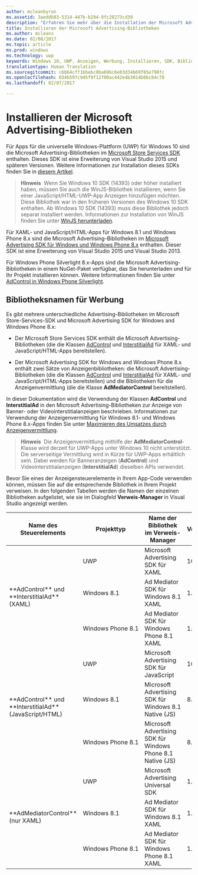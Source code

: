 ```yaml
---
author: mcleanbyron
ms.assetid: 3aeddb83-5314-447b-b294-9fc28273cd39
description: "Erfahren Sie mehr über die Installation der Microsoft Advertising-Bibliotheken."
title: Installieren der Microsoft Advertising-Bibliotheken
ms.author: mcleans
ms.date: 02/08/2017
ms.topic: article
ms.prod: windows
ms.technology: uwp
keywords: Windows 10, UWP, Anzeigen, Werbung, Installieren, SDK, Bibliotheken
translationtype: Human Translation
ms.sourcegitcommit: c6b64cff1bbebc8ba69bc6e03d34b69f85e798fc
ms.openlocfilehash: 034b597c945f9f12700ac442e4b3014b0bc84c78
ms.lasthandoff: 02/07/2017

---
```


# <a name="install-the-microsoft-advertising-libraries"></a>Installieren der Microsoft Advertising-Bibliotheken




Für Apps für die universelle Windows-Plattform (UWP) für Windows 10 sind die Microsoft Advertising-Bibliotheken im [Microsoft Store Services SDK](http://aka.ms/store-em-sdk) enthalten. Dieses SDK ist eine Erweiterung von Visual Studio 2015 und späteren Versionen. Weitere Informationen zur Installation dieses SDKs finden Sie in [diesem Artikel](microsoft-store-services-sdk.md).

> **Hinweis**&nbsp;&nbsp;Wenn Sie Windows 10 SDK (14393) oder höher installiert haben, müssen Sie auch die WinJS-Bibliothek installieren, wenn Sie einer JavaScript/HTML-UWP-App Anzeigen hinzufügen möchten. Diese Bibliothek war in den früheren Versionen des Windows 10 SDK enthalten. Ab Windows 10 SDK (14393) muss diese Bibliothek jedoch separat installiert werden. Informationen zur Installation von WinJS finden Sie unter [WinJS herunterladen](http://try.buildwinjs.com/download/GetWinJS/).

Für XAML- und JavaScript/HTML-Apps für Windows 8.1 und Windows Phone 8.x sind die Microsoft Advertising-Bibliotheken im [Microsoft Advertising SDK für Windows und Windows Phone 8.x](http://aka.ms/store-8-sdk) enthalten. Dieser SDK ist eine Erweiterung von Visual Studio 2015 und Visual Studio 2013.

Für Windows Phone Silverlight 8.x-Apps sind die Microsoft Advertising-Bibliotheken in einem NuGet-Paket verfügbar, das Sie herunterladen und für Ihr Projekt installieren können. Weitere Informationen finden Sie unter [AdControl in Windows Phone Silverlight](adcontrol-in-windows-phone-silverlight.md).

## <a name="library-names-for-advertising"></a>Bibliotheksnamen für Werbung


Es gibt mehrere unterschiedliche Advertising-Bibliotheken im Microsoft Store-Services-SDK und Microsoft Advertising SDK for Windows and Windows Phone 8.x:

* Der Microsoft Store Services SDK enthält die Microsoft Advertising-Bibliotheken (die die Klassen [AdControl](https://msdn.microsoft.com/library/windows/apps/microsoft.advertising.winrt.ui.adcontrol.aspx) und [InterstitialAd](https://msdn.microsoft.com/library/windows/apps/microsoft.advertising.winrt.ui.interstitialad.aspx) für XAML- und JavaScript/HTML-Apps bereitstellen).

* Der Microsoft Advertising SDK for Windows and Windows Phone 8.x enthält zwei Sätze von Anzeigenbibliotheken: die Microsoft Advertising-Bibliotheken (die die Klassen [AdControl](https://msdn.microsoft.com/library/windows/apps/microsoft.advertising.winrt.ui.adcontrol.aspx) und [InterstitialAd](https://msdn.microsoft.com/library/windows/apps/microsoft.advertising.winrt.ui.interstitialad.aspx) für XAML- und JavaScript/HTML-Apps bereitstellen) und die Bibliotheken für die Anzeigenvermittlung (die die Klasse **AdMediatorControl** bereitstellen).

In dieser Dokumentation wird die Verwendung der Klassen **AdControl** und **InterstitialAd** in den Microsoft Advertising-Bibliotheken zur Anzeige von Banner- oder Videointerstitialanzeigen beschrieben. Informationen zur Verwendung der Anzeigenvermittlung für Windows 8.1- und Windows Phone 8.x-Apps finden Sie unter [Maximieren des Umsatzes durch Anzeigenvermittlung](https://msdn.microsoft.com/library/windows/apps/xaml/dn864359.aspx).

>**Hinweis**&nbsp;&nbsp;Die Anzeigenvermittlung mithilfe der **AdMediatorControl**-Klasse wird derzeit für UWP-Apps unter Windows 10 nicht unterstützt. Die serverseitige Vermittlung wird in Kürze für UWP-Apps erhältlich sein. Dabei werden für Banneranzeigen (**AdControl**) und Videointerstitialanzeigen (**InterstitialAd**) dieselben APIs verwendet.

Bevor Sie eines der Anzeigensteuerelemente in Ihrem App-Code verwenden können, müssen Sie auf die entsprechende Bibliothek in Ihrem Projekt verweisen. In den folgenden Tabellen werden die Namen der einzelnen Bibliotheken aufgelistet, wie sie im Dialogfeld **Verweis-Manager** in Visual Studio angezeigt werden.


<table>
    <thead>
        <tr><th>Name des Steuerelements</th><th>Projekttyp</th><th>Name der Bibliothek im Verweis-Manager</th><th>Versionsnummer</th></tr>
    </thead>
    <tbody>
    <tr>
            <td rowspan="3">**AdControl** und **InterstitialAd** (XAML)</td>
            <td>UWP</td>
            <td>Microsoft Advertising SDK für XAML</td>
            <td>10.0</td>
        </tr>
        <tr>
            <td>Windows 8.1</td>
            <td>Ad Mediator SDK für Windows 8.1 XAML</td>
            <td>1.0</td>
        </tr>
        <tr>
            <td>Windows Phone 8.1</td>
            <td>Ad Mediator SDK für Windows Phone 8.1 XAML</td>
            <td>1.0</td>
        </tr>
    <tr>
            <td rowspan="3">**AdControl** und **InterstitialAd** (JavaScript/HTML)</td>
            <td>UWP</td>
            <td>Microsoft Advertising SDK für JavaScript</td>
            <td>10.0</td>
        </tr>
        <tr>
            <td>Windows 8.1</td>
            <td>Microsoft Advertising SDK für Windows 8.1 Native (JS)</td>
            <td>8.5</td>
        </tr>
        <tr>
            <td>Windows Phone 8.1</td>
            <td>Microsoft Advertising SDK für Windows Phone 8.1 Native (JS)</td>
            <td>8.5</td>
        </tr>
    <tr>
            <td rowspan="3">**AdMediatorControl** (nur XAML)</td>
            <td>UWP</td>
            <td>Microsoft Advertising Universal SDK</td>
            <td>1.0</td>
        </tr>
        <tr>
            <td>Windows 8.1</td>
            <td>Ad Mediator SDK für Windows 8.1 XAML</td>
            <td>1.0</td>
        </tr>
        <tr>
            <td>Windows Phone 8.1</td>
            <td>Ad Mediator SDK für Windows Phone 8.1 XAML</td>
            <td>1.0</td>
        </tr>
    </tbody>
</table>

 

 

 


